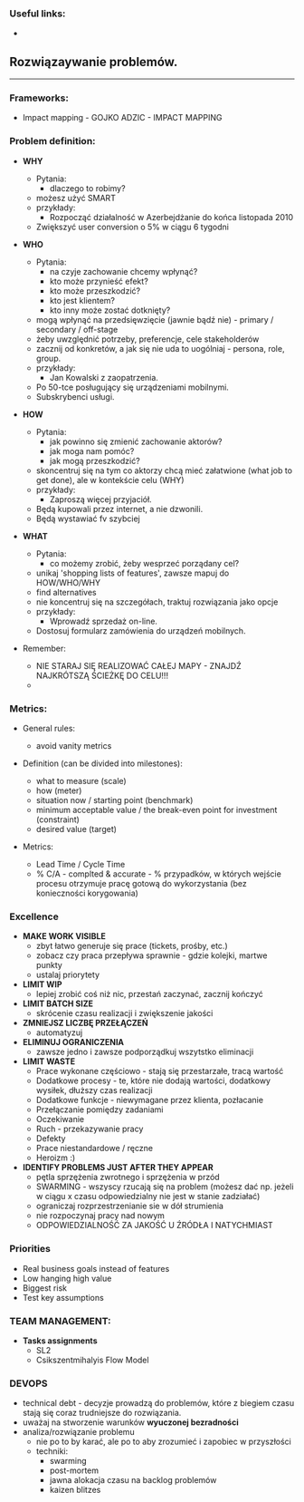 ### Useful links:
* 


## Rozwiązaywanie problemów.
____
### Frameworks:
* Impact mapping - GOJKO ADZIC - IMPACT MAPPING

### Problem definition:
* **WHY**
    * Pytania:
        * dlaczego to robimy?
    * możesz użyć SMART
    * przykłady:
        * Rozpocząć działalność w Azerbejdżanie do końca listopada 2010
	* Zwiększyć user conversion o 5% w ciągu 6 tygodni

* **WHO**
    * Pytania:
        * na czyje zachowanie chcemy wpłynąć?
        * kto może przynieść efekt?
        * kto może przeszkodzić?
        * kto jest klientem?
        * kto inny może zostać dotknięty?
    * mogą wpłynąć na przedsięwzięcie (jawnie bądź nie) - primary / secondary / off-stage
    * żeby uwzględnić potrzeby, preferencje, cele stakeholderów
    * zacznij od konkretów, a jak się nie uda to uogólniaj - persona, role, group.
    * przykłady:
        * Jan Kowalski z zaopatrzenia.
	* Po 50-tce posługujący się urządzeniami mobilnymi.
	* Subskrybenci usługi.

* **HOW**
    * Pytania:
        * jak powinno się zmienić zachowanie aktorów?
        * jak moga nam pomóc?
        * jak mogą przeszkodzić?
    * skoncentruj się na tym co aktorzy chcą mieć załatwione (what job to get done), ale w kontekście celu (WHY)
    * przykłady:
        * Zaproszą więcej przyjaciół.
	* Będą kupowali przez internet, a nie dzwonili.
	* Będą wystawiać fv szybciej

* **WHAT**
    * Pytania:
        * co możemy zrobić, żeby wesprzeć porządany cel?
    * unikaj 'shopping lists of features', zawsze mapuj do HOW/WHO/WHY
    * find alternatives
    * nie koncentruj się na szczegółach, traktuj rozwiązania jako opcje
    * przykłady:
        * Wprowadź sprzedaż on-line.
	* Dostosuj formularz zamówienia do urządzeń mobilnych.

* Remember:
    * NIE STARAJ SIĘ REALIZOWAĆ CAŁEJ MAPY - ZNAJDŹ NAJKRÓTSZĄ ŚCIEŻKĘ DO CELU!!!
    * 

### Metrics:
* General rules:
    * avoid vanity metrics

* Definition (can be divided into milestones):
    * what to measure (scale)
    * how (meter)
    * situation now / starting point (benchmark)
    * minimum acceptable value / the break-even point for investment (constraint)
    * desired value (target)

* Metrics:
    * Lead Time / Cycle Time
    * % C/A - complted & accurate - % przypadków, w których wejście procesu otrzymuje pracę gotową do wykorzystania (bez konieczności korygowania)

### Excellence
* **MAKE WORK VISIBLE**
    * zbyt łatwo generuje się prace (tickets, prośby, etc.)
    * zobacz czy praca przepływa sprawnie - gdzie kolejki, martwe punkty
    * ustalaj priorytety
* **LIMIT WIP**
    * lepiej zrobić coś niż nic, przestań zaczynać, zacznij kończyć
* **LIMIT BATCH SIZE**
    * skrócenie czasu realizacji i zwiększenie jakości
* **ZMNIEJSZ LICZBĘ PRZEŁĄCZEŃ**
    * automatyzuj
* **ELIMINUJ OGRANICZENIA**
    * zawsze jedno i zawsze podporządkuj wszytstko eliminacji
* **LIMIT WASTE**
    * Prace wykonane częściowo - stają się przestarzałe, tracą wartość
    * Dodatkowe procesy - te, które nie dodają wartości, dodatkowy wysiłek, dłuższy czas realizacji
    * Dodatkowe funkcje - niewymagane przez klienta, pozłacanie
    * Przełączanie pomiędzy zadaniami
    * Oczekiwanie
    * Ruch - przekazywanie pracy
    * Defekty
    * Prace niestandardowe / ręczne
    * Heroizm :)
* **IDENTIFY PROBLEMS JUST AFTER THEY APPEAR**
    * pętla sprzężenia zwrotnego i sprzężenia w przód
    * SWARMING - wszyscy rzucają się na problem (możesz dać np. jeżeli w ciągu x czasu odpowiedzialny nie jest w stanie zadziałać)
    * ograniczaj rozprzestrzenianie sie w dół strumienia
    * nie rozpoczynaj pracy nad nowym
    * ODPOWIEDZIALNOŚĆ ZA JAKOŚĆ U ŹRÓDŁA I NATYCHMIAST
    
   


### Priorities 
* Real business goals instead of features
* Low hanging high value
* Biggest risk
* Test key assumptions

### TEAM MANAGEMENT:
* **Tasks assignments** 
    * SL2
    * Csikszentmihalyis Flow Model

### DEVOPS
* technical debt - decyzje prowadzą do problemów, które z biegiem czasu stają się coraz trudniejsze do rozwiązania.
* uważaj na stworzenie warunków **wyuczonej bezradności**
* analiza/rozwiązanie problemu
    * nie po to by karać, ale po to aby zrozumieć i zapobiec w przyszłości
    * techniki:
        * swarming
        * post-mortem
        * jawna alokacja czasu na backlog problemów
        * kaizen blitzes
